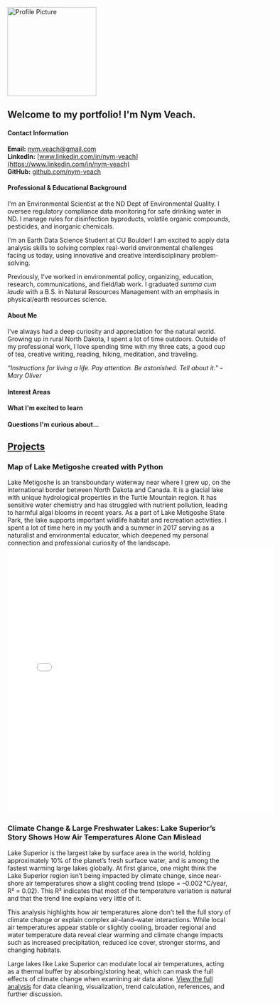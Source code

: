 <img 
  src="img/Profile-Picture-Nym1.jpg" 
  alt="Profile Picture" width="200">

## **Welcome to my portfolio! I'm Nym Veach.**

#### Contact Information
**Email:** [nym.veach@gmail.com](mailto:nym.veach@gmail.com)  
**LinkedIn:** [www.linkedin.com/in/nym-veach](https://www.linkedin.com/in/nym-veach)  
**GitHub:** [github.com/nym-veach](https://github.com/nym-veach)

#### Professional & Educational Background
I'm an Environmental Scientist at the ND Dept of Environmental Quality. I oversee regulatory compliance data monitoring for safe drinking water in ND. I manage rules for disinfection byproducts, volatile organic compounds, pesticides, and inorganic chemicals. 

I'm an Earth Data Science Student at CU Boulder! I am excited to apply data analysis skills to solving complex real-world environmental challenges facing us today, using innovative and creative interdisciplinary problem-solving.

Previously, I've worked in environmental policy, organizing, education, research, communications, and field/lab work. I graduated *summa cum laude* with a B.S. in Natural Resources Management with an emphasis in physical/earth resources science.

#### About Me
I've always had a deep curiosity and appreciation for the natural world. Growing up in rural North Dakota, I spent a lot of time outdoors. Outside of my professional work, I love spending time with my three cats, a good cup of tea, creative writing, reading, hiking, meditation, and traveling.

*“Instructions for living a life. Pay attention. Be astonished. Tell about it.” -Mary Oliver*

#### Interest Areas
#### What I'm excited to learn
#### Questions I'm curious about...

## <u> Projects </u>

### **Map of Lake Metigoshe created with Python**
Lake Metigoshe is an transboundary waterway near where I grew up, on the international border between North Dakota and Canada. It is a glacial lake with unique hydrological properties in the Turtle Mountain region. It has sensitive water chemistry and has struggled with nutrient pollution, leading to harmful algal blooms in recent years. As a part of Lake Metigoshe State Park, the lake supports important wildlife habitat and recreation activities. I spent a lot of time here in my youth and a summer in 2017 serving as a naturalist and environmental educator, which deepened my personal connection and professional curiosity of the landscape.
<embed 
  type="text/html" 
  src="img/lakemetigoshe.html" 
  width="600" height="600">

### Climate Change & Large Freshwater Lakes: Lake Superior’s Story Shows How Air Temperatures Alone Can Mislead
Lake Superior is the largest lake by surface area in the world, holding approximately 10% of the planet’s fresh surface water, and is among the fastest warming large lakes globally. At first glance, one might think the Lake Superior region isn’t being impacted by climate change, since near-shore air temperatures show a slight cooling trend (slope = –0.002 °C/year, R² = 0.02). This R² indicates that most of the temperature variation is natural and that the trend line explains very little of it.

This analysis highlights how air temperatures alone don’t tell the full story of climate change or explain complex air–land–water interactions. While local air temperatures appear stable or slightly cooling, broader regional and water temperature data reveal clear warming and climate change impacts such as increased precipitation, reduced ice cover, stronger storms, and changing habitats.

Large lakes like Lake Superior can modulate local air temperatures, acting as a thermal buffer by absorbing/storing heat, which can mask the full effects of climate change when examining air data alone. [View the full analysis](https://nym-veach.github.io/portfolio_posts/01-lake-superior-shoreline-climate-change.html) for data cleaning, visualization, trend calculation, references, and further discussion.
